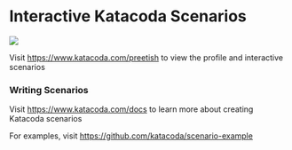 # Interactive Katacoda Scenarios

[![](http://shields.katacoda.com/katacoda/preetish/count.svg)](https://www.katacoda.com/preetish "Get your profile on Katacoda.com")

Visit https://www.katacoda.com/preetish to view the profile and interactive scenarios

### Writing Scenarios
Visit https://www.katacoda.com/docs to learn more about creating Katacoda scenarios

For examples, visit https://github.com/katacoda/scenario-example
